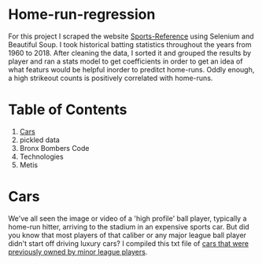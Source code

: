 # Home-run-regression

For this project I scraped the website [Sports-Reference](https://www.sports-reference.com) using Selenium and Beautiful Soup. I took historical batting statistics throughout the years from 1960 to 2018. After cleaning the data, I sorted it and grouped the results by player and ran a stats model to get coefficients in order to get an idea of what featurs would be helpful inorder to preditct home-runs. Oddly enough, a high strikeout counts is positively correlated with home-runs.



# Table of Contents
1. [Cars](#-Cars)
2. pickled data
3. Bronx Bombers Code
4. Technologies 
5. Metis 

# Cars
We've all seen the image or video of a 'high profile' ball player, typically a home-run hitter, arriving to the stadium in an expensive sports car. But did you know that most players of that caliber or any major league ball player didn't start off driving luxury cars? I compiled this txt file of [cars that were previously owned by minor league players](https://github.com/Ezuniga13/Home-Run-regression/blob/main/minor-league-cars.txt). 